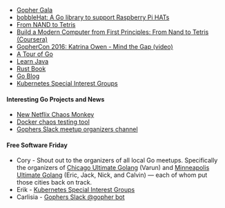 - [Gopher Gala](http://gophergala.com/)
- [bobbleHat: A Go library to support Raspberry Pi HATs](https://github.com/nathany/bobblehat)
- [From NAND to Tetris](http://www.nand2tetris.org/)
- [Build a Modern Computer from First Principles: From Nand to Tetris (Coursera)](https://www.coursera.org/learn/build-a-computer)
- [GopherCon 2016: Katrina Owen - Mind the Gap (video)](https://www.youtube.com/watch?v=ClPIeuL9HnI)
- [A Tour of Go](https://tour.golang.org/welcome/1)
- [Learn Java](https://go.java/student-resources/index.html)
- [Rust Book](https://doc.rust-lang.org/book/)
- [Go Blog](https://blog.golang.org/)
- [Kubernetes Special Interest Groups](https://github.com/kubernetes/kubernetes/wiki/Special-Interest-Groups-(SIGs))

#### Interesting Go Projects and News

- [New Netflix Chaos Monkey](https://github.com/Netflix/chaosmonkey)
- [Docker chaos testing tool](https://github.com/gaia-adm/pumba)
- [Gophers Slack meetup organizers channel](https://gophers.slack.com/messages/meetup-organizers)

#### Free Software Friday

- Cory ­- Shout out to the organizers of all local Go meetups.  Specifically the organizers of [Chicago Ultimate Golang](https://www.meetup.com/Chicago-Ultimate-Golang/) (Varun) and [Minneapolis Ultimate Golang](http://www.meetup.com/Minneapolis-Ultimate-Golang/) (Eric, Jack, Nick, and Calvin) — each of whom put those cities back on track.
- Erik - [Kubernetes Special Interest Groups](https://github.com/kubernetes/kubernetes/wiki/Special-Interest-Groups-(SIGs))
- Carlisia - [Gophers Slack @gopher bot](https://github.com/gopheracademy/gopher)